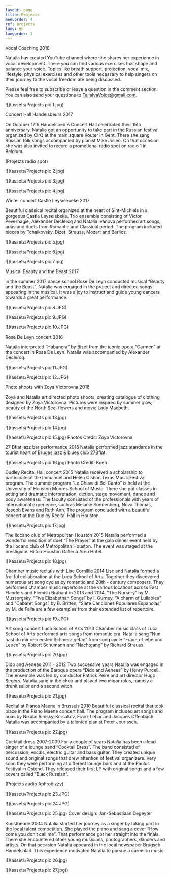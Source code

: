 ```yaml
---
layout: page
title: Projects
menuorder: 4
ref: projects
lang: en
langorder: 1
---
```


Vocal Coaching 2018

Natalia has created YouTube channel where she shares her experience in vocal development. There you can find various exercises that shape and balance your voice. Topics like breath support, projection, vocal mix, lifestyle, physical exercises and other tools necessary to help singers on their journey to the vocal freedom are being discussed. 

Please feel free to subscribe or leave a question in the comment section. You can also send your questions to TaliaIvaVoice@gmail.com. 

![](assets/Projects pic 1.jpg)



Concert Hall Handelsbeurs 2017

On October 17th  Handelsbeurs Concert Hall celebrated their 15th anniversary. Natalia got an opportunity to take part in the Russian festival organized by CirQ at the main square Kouter in Gent. There she sang Russian folk songs accompanied by pianist Mike Julien. On that occasion she was also invited to record a promotional radio spot on radio 1 in Belgium.


(Projects radio spot)

![](assets/Projects pic 2.jpg)

![](assets/Projects pic 3.jpg)

![](assets/Projects pic 4.jpg)




Winter concert Castle Leyselebeke 2017

Beautiful classical recital organized at the heart of Sint-Michiels in a gorgeous Castle Leyselebeke. Trio ensemble consisting of Victor Pevernagie, Alexander Declercq and Natalia Ivanova performed art songs, arias and duets from Romantic and Classical period. The program included pieces by Tchaikovsky, Bizet, Strauss, Mozart and Berlioz.

![](assets/Projects pic 5.jpg)

![](assets/Projects pic 6.jpg)

![](assets/Projects pic 7.jpg)


Musical Beauty and the Beast 2017

In the summer 2017 dance school Rose De Leyn conducted musical “Beauty and the Beast”. Natalia was engaged in the project and directed songs appearing in the musical. It was a joy to instruct and guide young dancers towards a great performance.

![](assets/Projects pic 8.JPG)

![](assets/Projects pic 9.JPG)

![](assets/Projects pic 10.JPG)



Rose De Leyn concert 2016

Natalia interpreted “Habanera” by Bizet from the iconic opera “Carmen” at the concert in Rose De Leyn. Natalia was accompanied by Alexander Declercq.

![](assets/Projects pic 11.JPG)

![](assets/Projects pic 12.JPG)


Photo shoots with Zoya Victorovna 2016

Zoya and Natalia art directed photo shoots, creating catalogue of clothing designed by Zoya Victorovna. Pictures were inspired by summer glow, beauty of the North Sea, flowers and movie Lady Macbeth.

![](assets/Projects pic 13.jpg)

![](assets/Projects pic 14.jpg)

![](assets/Projects pic 15.jpg)
Photos Credit: Zoya Victorovna

27 Bflat jazz bar performance 2016
Natalia performed jazz standards in the tourist heart of Bruges jazz & blues club 27Bflat.



![](assets/Projects pic 16.jpg)
Photo Credit: Koen



Dudley Recital Hall concert 2015
Natalia received a scholarship to participate at the Immanuel and Helen Olshan Texas Music Festival program. The summer program “Le Chiavi di Bel Canto” is held at the University of Houston Moores School of Music. There she got classes in acting and dramatic interpretation, diction, stage movement, dance and body awareness. The faculty consisted of the professionals with years of international experience, such as Melanie Sonnenberg, Nova Thomas, Joseph Evans and Ruth Ann. The program concluded with a beautiful concert at the Dudley Recital Hall in Houston.


![](assets/Projects pic 17.jpg)


The Ilocano club of Metropolitan Houston 2015
Natalia performed a wonderful rendition of duet “The Prayer” at the gala dinner event held by the Ilocano club of Metropolitan Houston. The event was staged at the prestigious Hilton Houston Galleria Area Hotel. 

![](assets/Projects pic 18.jpg)




Chamber music recitals with Lise Cornillie 2014
Lise and Natalia formed a fruitful collaboration at the Luca School of Arts. Together they discovered numerous art song cycles by romantic and 20th - century composers. They performed chamber music repertoire at the various locations across East Flanders and Flemish Brabant in 2013 and 2014. “The Nursery” by M. Mussorgsky, “Five Elizabethan Songs” by I. Gurney, “A charm of Lullabies” and “Cabaret Songs” by B. Britten, “Siete Canciones Populares Espanolas” by M. de Falla are a few examples from their extended list of repertoire.

![](assets/Projects pic 19.JPG)




Art song concert Luca School of Arts 2013
Chamber music class of Luca School of Arts performed arts songs from romantic era. Natalia sang “Nun hast du mir den ersten Schmerz getan” from song cycle “Frauen-Liebe und Leben” by Robert Schumann and “Nachtgang” by Richard Strauss. 

![](assets/Projects pic 20.jpg)






Dido and Aeneas 2011 - 2012
Two successive years Natalia was engaged in the production of the Baroque opera “Dido and Aeneas” by Henry Purcell. The ensemble was led by conductor Patrick Peire and art director Hugo Segers. Natalia sang in the choir and played two minor roles, namely a drunk sailor and a second witch.

![](assets/Projects pic 21.jpg)






Recital at Pianos Maene in Brussels 2010
Beautiful classical recital that took place in the Piano Maene concert hall. The program included art songs and arias by Nikolai Rimsky-Korsakov, Franz Lehar and Jacques Offenbach. Natalia was accompanied by a talented pianist Peter Jeurissen.



![](assets/Projects pic 22.jpg)



Cocktail dress 2007-2009
For a couple of years Natalia has been a lead singer of a lounge band “Cocktail Dress”. The band consisted of percussion, vocals, electric guitar and bass guitar. They created unique sound and original songs that drew attention of festival organizers. Very soon they were performing at different lounge bars and at the Paulus Festival in Ostend. They released their first LP with original songs and a few covers called “Black Russian”.

(Projects audio Aphrodizzy)

![](assets/Projects pic 23.JPG)

![](assets/Projects pic 24.JPG)

![](assets/Projects pic 25.jpg)
Cover design: Jan-Sebastiaan Degeyter

Kunstbende 2004
Natalia started her journey as a singer by taking part in the local talent competition. She played the piano and sang a cover “How come you don’t call me”. That performance got her straight into the finals. There she encountered other young musicians, photographers, dancers and artists. On that occasion Natalia appeared in the local newspaper Brugsch Handelsblad. This experience motivated Natalia to pursue a career in music.

![](assets/Projects pic 26.jpg)

![](assets/Projects pic 27.jpg))





